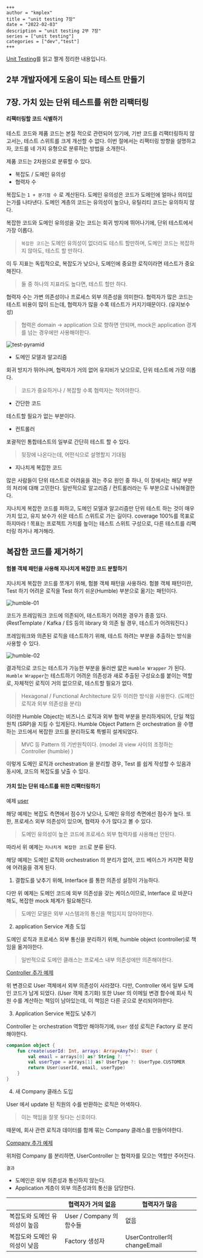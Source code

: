 ```
+++ 
author = "kmplex" 
title = "unit testing 7장" 
date = "2022-02-03" 
description = "unit testing 2부 7장"  
series = ["unit testing"] 
categories = ["dev","test"] 
+++
```

[Unit Testing](http://www.yes24.com/Product/Goods/104084175)를 읽고 짤게 정리한 내용입니다.

## 2부 개발자에게 도움이 되는 테스트 만들기 

## 7장. 가치 있는 단위 테스트를 위한 리팩터링 

#### 리팩터링할 코드 식별하기

테스트 코드와 제품 코드는 본질 적으로 관련되어 있기에, 기반 코드를 리팩터링하지 않고서는, 테스트 스위트를 크게 개선할 수 없다.
이번 절에서는 리팩터링 방향을 설명하고자, 코드를 네 가지 유형으로 분류하는 방법을 소개한다.

제품 코드는 2차원으로 분류할 수 있다.

- 복잡도 / 도메인 유의성
- 협력자 수

복잡도는 `1 + 분기점 수` 로 계산된다.
도메인 유의성은 코드가 도메인에 얼마나 의미있는가를 나타낸다.
도메인 계층의 코드는 유의성이 높으나, 유틸리티 코드는 유의하지 않다.

복잡한 코드와 도메인 유의성을 갖는 코드는 회귀 방지에 뛰어나기에, 단위 테스트에서 가장 이롭다.

> `복잡한 코드`는 도메인 유의성이 없더라도 테스트 할만하며, 도메인 코드는 복잡하지 않아도, 테스트 할 만하다. 
    
이 두 지표는 독립적으로, 복잡도가 낮으나, 도메인에 중요한 로직이라면 테스트가 중요해진다.

> 둘 중 하나의 지표라도 높다면, 테스트 할만 하다.

협력자 수는 가변 의존성이나 프로세스 외부 의존성을 의미한다.
협력자가 많은 코드는 테스트 비용이 많이 드는데, 협력자가 많을 수록 테스트가 커지기때문이다. (유지보수성)

> 협력은 domain -> application 으로 향하면 안되며, mock은 application 경계를 넘는 경우에만 사용해야한다.

![test-pyramid](07-01.jpg)

- 도메인 모델과 알고리즘 

회귀 방지가 뛰어나며, 협력자가 거의 없어 유지비가 낮으므로, 단위 테스트에 가장 이롭다.

> 코드가 중요하거나 / 복잡할 수록 협력자는 적어야한다.

- 간단한 코드

테스트할 필요가 없는 부분이다. 

- 컨트롤러

포괄적인 통합테스트의 일부로 간단히 테스트 할 수 있다. 

> 뒷장에 나온다는데, 어떤식으로 설명할지 기대됨

- 지나치게 복잡한 코드

많은 사람들이 단위 테스트로 어려움을 겪는 주요 원인 중 하나, 이 장에서는 해당 부분의 처리에 대해 고민한다.
일반적으로 알고리즘 / 컨트롤러라는 두 부분으로 나눠해결한다.

지나치게 복잡한 코드를 피하고, 도메인 모델과 알고리즘만 단위 테스트 하는 것이 매우 가치 있고, 유지 보수가 쉬운 테스트 스위트로 가는 길이다.
coverage 100%를 목표로 하지마라 ! 목표는 프로젝트 가치를 높이는 테스트 스위트 구성으로, 다른 테스트를 리팩터링 하거나 제거해라.

## 복잡한 코드를 제거하기

#### 험블 객체 패턴을 사용해 지나치게 복잡한 코드 분할하기

지나치게 복잡한 코드를 쪼개기 위해, 험블 객체 패턴을 사용하라.
험블 객체 패턴이란, Test 하기 어려운 로직을 Test 하기 쉬운(Humble) 부분으로 옮기는 패턴이다.


![humble-01](humble-01.jpg)

코드가 프레임워크 코드에 의존되어, 테스트하기 어려운 경우가 종종 있다.     
(RestTemplate / Kafka / ES 등의 library 와 의존 될 경우, 테스트가 어려워진다.)

프레임워크와 의존된 로직을 테스트하기 위해, 테스트 하려는 부분을 추출하는 방식을 사용할 수 있다.

![humble-02](humble-02.jpg)

결과적으로 코드는 테스트가 가능한 부분을 둘러싼 얇은 `Humble Wrapper` 가 된다.
`Humble Wrapper`는 테스트하기 어려운 의존성과 새로 추출된 구성요소를 붙이는 역할로, 자체적인 로직이 거의 없으므로, 테스트할 필요가 없다.

> Hexagonal / Functional Architecture 모두 이러한 방식을 사용한다. (도메인 로직과 외부 의존성을 분리)

이러한 Humble Object는 비즈니스 로직과 외부 협력 부분을 분리하게되어, 단일 책임 원칙 (SRP)을 지킬 수 있게된다. 
Humble Object Pattern 은 orchestration 을 수행하는 코드에서 복잡한 코드를 분리하도록 특별히 설계되었다.

> MVC 등 Pattern 의 기반원칙이다. (model 과 view 사이의 조정하는 Controller (humble) )

이렇게 도메인 로직과 orchestration 을 분리할 경우, Test 를 쉽게 작성할 수 있음과 동시에, 코드의 복잡도를 낮출 수 있다.


#### 가치 있는 단위 테스트를 위한 리팩터링하기

예제 [user](/code/src/main/kotlin/unittest/ch07/User.kt)

해당 예제는 복잡도 측면에서 점수가 낮으나, 도메인 유의성 측면에선 점수가 높다.
또한, 프로세스 외부 의존성이 있으며, 협력자 수가 많다고 볼 수 있다.

> 도메인 유의성이 높은 코드에 프로세스 외부 협력자를 사용해선 안된다.

따라서 위 예제는 `지나치게 복잡한 코드`로 분류 된다.

해당 예제는 도메인 로직와 orchestration 의 분리가 없어, 코드 베이스가 커지면 확장에 어려움을 겪게 된다.

1. 결합도를 낮추기 위해, Interface 를 통한 의존성 설정이 가능하다.

다만 위 예제는 도메인 코드에 외부 의존성을 갖는 케이스이므로, Interface 로 바꾼다해도, 복잡한 mock 체계가 필요해진다.

> 도메인 모델은 외부 시스템과의 통신을 책임지지 않아야한다.

2. application Service 계층 도입 

도메인 로직과 프로세스 외부 통신을 분리하기 위해, humble object (controller)로 책임을 옮겨야한다.

> 일반적으로 도메인 클래스는 프로세스 내부 의존성에만 의존해야한다.

[Controller 추가 예제](/code/src/main/kotlin/unittest/ch07/step01/UserController.kt)

위 변경으로 User 객체에서 외부 의존성이 사라졌다. 
다만, Controller 에서 일부 도메인 코드가 남게 되었다. (User 객체 초기화)
또한 User 의 이메일 변경 함수에 회사 직원 수를 계산하는 책임이 남아있는데, 이 책임은 다른 곳으로 분리되어야한다.

3. Application Service 복잡도 낮추기 

Controller 는 orchestration 역할만 해야하기에, `User` 생성 로직은 Factory 로 분리해야한다.

```kotlin
companion object {
    fun create(userId: Int, arrays: Array<Any?>): User {
        val email = arrays[0] as? String ?: ""
        val userType = arrays[1] as? UserType ?: UserType.CUSTOMER
        return User(userId, email, userType)
    }
}
```

4. 새 Company 클래스 도입 

User 에서 update 된 직원의 수를 반환하는 로직은 어색하다.

> 이는 책임을 잘못 둿다는 신호이다.

때문에, 회사 관련 로직과 데이터를 함께 묶는 Company 클래스를 만들어야한다.

[Company 추가 예제](/code/src/main/kotlin/unittest/ch07/step02/UserFactory.kt)

위처럼 Company 를 분리하면, UserController 는 협력자를 모으는 역할만 주어진다.

`결과`

- 도메인은 외부 의존성과 통신하지 않는다.
- Application 계층이 외부 의존성과의 통신을 담당한다.

| | 협력자가 거의 없음| 협력자가 많음|
| - | - | - |
| 복잡도와 도메인 유의성이 높음 | User / Company 의 함수들 | 없음 |
| 복잡도와 도메인 유의성이 낮음| Factory 생성자 | UserController의 changeEmail |

